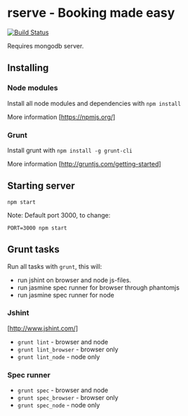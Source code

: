 # rserve - Booking made easy

[![Build Status](https://drone.io/github.com/rserve/rserve/status.png)](https://drone.io/github.com/rserve/rserve/latest)

Requires mongodb server.

## Installing

### Node modules

Install all node modules and dependencies with ``npm install``

More information [https://npmjs.org/]

### Grunt

Install grunt with ``npm install -g grunt-cli``

More information [http://gruntjs.com/getting-started]


## Starting server

``npm start``

Note: Default port 3000, to change:

``PORT=3000 npm start``


## Grunt tasks

Run all tasks with ``grunt``, this will:

 * run jshint on browser and node js-files.
 * run jasmine spec runner for browser through phantomjs
 * run jasmine spec runner for node

### Jshint

[http://www.jshint.com/]

* ``grunt lint`` - browser and node
* ``grunt lint_browser`` - browser only
* ``grunt lint_node`` - node only

### Spec runner

* ``grunt spec`` - browser and node
* ``grunt spec_browser`` - browser only
* ``grunt spec_node`` - node only

